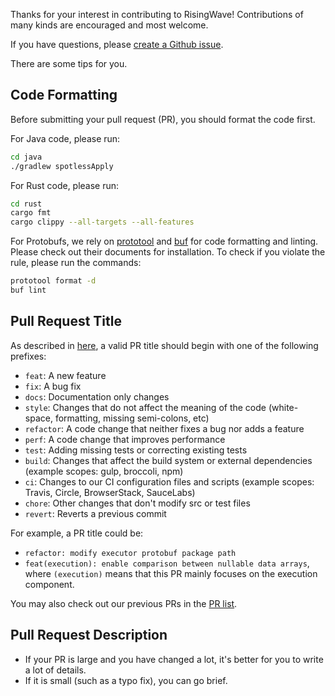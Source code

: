 Thanks for your interest in contributing to RisingWave! Contributions of many kinds are encouraged and most welcome.

If you have questions, please [create a Github issue](https://github.com/singularity-data/risingwave/issues/new/choose).

There are some tips for you.

## Code Formatting
Before submitting your pull request (PR), you should format the code first.

For Java code, please run:
```bash
cd java
./gradlew spotlessApply
```

For Rust code, please run:

```bash
cd rust
cargo fmt
cargo clippy --all-targets --all-features
```

For Protobufs, we rely on [prototool](https://github.com/uber/prototool#prototool-format) and [buf](https://docs.buf.build/installation) for code formatting and linting.
Please check out their documents for installation. To check if you violate the rule, please run the commands:

```bash
prototool format -d
buf lint
```

## Pull Request Title
As described in [here](https://github.com/commitizen/conventional-commit-types/blob/master/index.json), a valid PR title should begin with one of the following prefixes:
- `feat`: A new feature
- `fix`: A bug fix
- `docs`: Documentation only changes
- `style`: Changes that do not affect the meaning of the code (white-space, formatting, missing semi-colons, etc)
- `refactor`: A code change that neither fixes a bug nor adds a feature
- `perf`: A code change that improves performance
- `test`: Adding missing tests or correcting existing tests
- `build`: Changes that affect the build system or external dependencies (example scopes: gulp, broccoli, npm)
- `ci`: Changes to our CI configuration files and scripts (example scopes: Travis, Circle, BrowserStack, SauceLabs)
- `chore`: Other changes that don't modify src or test files
- `revert`: Reverts a previous commit

For example, a PR title could be:
- `refactor: modify executor protobuf package path`
- `feat(execution): enable comparison between nullable data arrays`, where `(execution)` means that this PR mainly focuses on the execution component.

You may also check out our previous PRs in the [PR list](https://github.com/singularity-data/risingwave/pulls).

## Pull Request Description
- If your PR is large and you have changed a lot, it's better for you to write a lot of details.
- If it is small (such as a typo fix), you can go brief.
